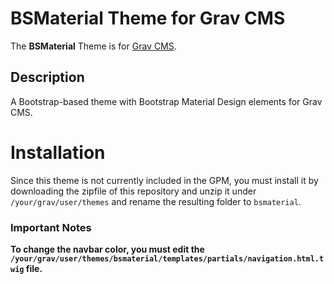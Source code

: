 # BSMaterial Theme for Grav CMS

The **BSMaterial** Theme is for [Grav CMS](http://github.com/getgrav/grav).
## Description

A Bootstrap-based theme with Bootstrap Material Design elements for Grav CMS.

# Installation

Since this theme is not currently included in the GPM, you must install it by downloading the zipfile of this repository and unzip it under `/your/grav/user/themes` and rename the resulting folder to `bsmaterial`. 

### Important Notes
**To change the navbar color, you must edit the `/your/grav/user/themes/bsmaterial/templates/partials/navigation.html.twig` file.**

